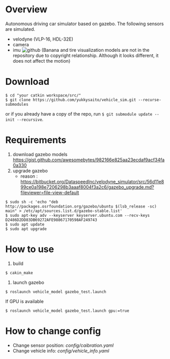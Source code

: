 # Overview
Autonomous driving car simulator based on gazebo.
The following sensors are simulated.
- velodyne (VLP-16, HDL-32E)
- camera
- imu
![github](https://user-images.githubusercontent.com/8327598/50725047-dc1a5780-113a-11e9-9487-ae0c6b67b47d.png)
(Banana and tire visualization models are not in the repository due to copyright relationship. Although it looks different, it does not affect the motion)


# Download
```shell
$ cd "your catkin workspace/src/"
$ git clone https://github.com/yukkysaito/vehicle_sim.git --recurse-submodules
```
or if you already have a copy of the repo, run `$ git submodule update --init --recursive`.
# Requirements
1. download gazebo models
https://gist.github.com/awesomebytes/982166e825aa23ecdaf9acf34fa0a330
2. upgrade gazebo
   -  reason : https://bitbucket.org/DataspeedInc/velodyne_simulator/src/56d11e899ce0a198e7206298b3aaaf8004f3a2c6/gazebo_upgrade.md?fileviewer=file-view-default

```shell
$ sudo sh -c 'echo "deb http://packages.osrfoundation.org/gazebo/ubuntu $(lsb_release -sc) main" > /etc/apt/sources.list.d/gazebo-stable.list'
$ sudo apt-key adv --keyserver keyserver.ubuntu.com --recv-keys D2486D2DD83DB69272AFE98867170598AF249743
$ sudo apt update
$ sudo apt upgrade
```

# How to use
1. build

```shell
$ cakin_make
```

1. launch gazebo

```shell
$ roslaunch vehicle_model gazebo_test.launch
```

If GPU is available

```shell
$ roslaunch vehicle_model gazebo_test.launch gpu:=true
```

# How to change config
- Change sensor position: *config/caibration.yaml*
- Change vehicle info: *config/vehicle_info.yaml*
